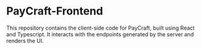 # PayCraft-Frontend
This repository contains the client-side code for PayCraft, built using React and Typescript. It interacts with the endpoints generated by the server and renders the UI.
